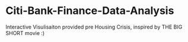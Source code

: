 # Citi-Bank-Finance-Data-Analysis
Interactive Visulisaiton provided pre Housing Crisis, inspired by THE BIG SHORT movie :) 
